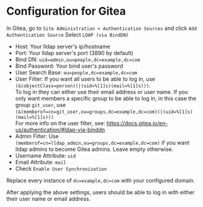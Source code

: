 # Configuration for Gitea
In Gitea, go to `Site Administration > Authentication Sources` and click `Add Authentication Source`
Select `LDAP (via BindDN)`

* Host: Your lldap server's ip/hostname
* Port: Your lldap server's port (3890 by default)
* Bind DN: `uid=admin,ou=people,dc=example,dc=com`
* Bind Password: Your bind user's password
* User Search Base: `ou=people,dc=example,dc=com`
* User Filter:  If you want all users to be able to log in, use<br>
`(&(objectClass=person)(|(uid=%[1]s)(mail=%[1]s)))`.<br>
To log in they can either use their email address or user name. If you only want members a specific group to be able to log in, in this case the group `git_user`, use<br>
`(&(memberof=cn=git_user,ou=groups,dc=example,dc=com)(|(uid=%[1]s)(mail=%[1]s)))`<br>
For more info on the user filter, see: https://docs.gitea.io/en-us/authentication/#ldap-via-binddn
* Admin Filter: Use `(memberof=cn=lldap_admin,ou=groups,dc=example,dc=com)` if you want lldap admins to become Gitea admins. Leave empty otherwise.
* Username Attribute: `uid`
* Email Attribute: `mail`
* Check `Enable User Synchronization`

Replace every instance of `dc=example,dc=com` with your configured domain.

After applying the above settings, users should be able to log in with either their user name or email address.